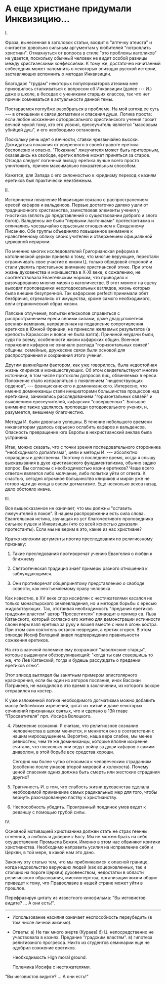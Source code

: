 # А еще христиане придумали Инквизицию...

I. 

Фраза, вынесенная в заголовок статьи, входит в "аптечку атеиста" и считается довольно сильным аргументам у любителей "потроллить христиан". Отмахнуться от вопроса в стиле "это проблемы католиков" не удается, поскольку обычный человек не видит особой разницы между христианскими конфессиями. К тому же, достаточно начитанный собеседник может напомнить о некоторых эпизодах русской истории, заставляющих вспомнить о методах Инквизиции.

Благодаря "трудам" некоторых популяризаторов атезима мне приходилось сталкиваться с вопросом об Инквизиции (далее --- И.) даже в школе, в беседах с учениками старших классов, так что нет причин сомневаться в актуальности данной темы.

Постараемся поглубже разобраться в проблеме. На мой взгляд ее суть --- в отношении к связи догматики и спасения души.
Логика проста: если любое искажение ортодоксального христианского учения грозит вечной мукой тому, кто его усвоил, ересеучитель является "массовым убийцей душ", и его необходимо остановить.

Поскольку речь идет о вечности, ставки чрезвычайно высоки. Дожидаться покаяния от уверенного в своей правоте еретика бесполезно и опасно. "Покаяние" лжеучителя может быть притворным, оказавшись на свободе, еретик вполне может приняться за старое.  Отсюда следует логичный вывод: еретика лучше всего просто уничтожить, причем максимально показательным способом.

Кажется, для Запада с его склонностью к юридизму переход к казням еретиков был практически неизбежным.

II.

Исторически появление Инквизиции связано с распространением ересей кафаров и вальденсов. Первые достаточно далеко ушли от традиционного христианства, заимствовав элементы учения у гностиков (вплоть до представлений о существовании доброго и злого богов). Вальденсы же были "первыми ласточками" протестантизма и отличались чрезвычайно серьезным отношением к Священному Писанию. Обе группы объединяло повышенное внимание к нравственному облику своих учителей и отвержением официальной церковной иерархии. 

По мнению многих исследователей Григорианская реформа в католической церкви привела к тому, что многие верующие, перестали ограничивать свое участие в жизни Ц. только обрядовой стороной и стали уделять пристальное внимание христианской этике. При этом жизнь духовенства и монашества в X-XI веке, к сожалению, не соответствовала Евангельским нормам, что приводило к разочарованию многих мирян в католичестве. В этот момент на сцену выходят проповедники неортодоксальных взглядов, жизнь которых была внешне безупречной. Так кафарские perfecti принимали обет безбрачия, отрекались от имущества, кроме самого необходимого, вели страннический образ жизни.

Папские отлучения, попытки епископов справиться с распространением ереси своими силами, даже двадцатилетняя военная кампания, направленная на подавление сопротивления еретиков в Южной Франции, не принесли желаемых результатов (а крепость Каркассон и вовсе не была взята). Причиной неудачи были, судя по всему, особенности жизни кафарских общин. Военное поражение кафаров не означало распада "горизонтальных связей" общины: семейные, дружеские связи были основой для распространения и сохранения этого учения.

Другим важнейшим фактором, как уже говорилось, была недостойная жизнь клириков и монашествующих. Об этом свидетельствуют многие источники, в том числе протоколы допросов лиц, обвиняемых в ереси. Положение стало исправляться с появлением "нищенствующих орденов", --- францисканского и доминиканского. Интересно, что именно доминиканцы стали инициаторами большинства процессов над еретиками, занимались расследованием "горизонтальных связей" и выявлением ересеучителей, кафарских "совершенных". Большое внимание также уделялось проповеди ортодоксального учения, и, разумеется, внешнему благочестию.

Методы И. были довольно успешны. В течение небольшого времени инквизиторам удалось серьезно ослабить кафаров и вальденсов. Опасность превращение юга Европы в нехристианский анклав была устранена.

Итак, можно сказать, что с точки зрения последовательного сторонника "необходимого догматизма", цели и методы И. --- абсолютно оправданы и действенны. Поэтому в последнее время, когда я слышу высказывания в духе христианского фундаментализма, обычно задаю вопрос: Вы согласны с необходимостью казни еретиков? Чаще всего ответом является либо молчание, либо попытки уйти от ответа. К счастью, сегодня огромное большинство клириков и мирян уже не готово идти до конца в своем догматизме. Еще несколько веков назад дело обстояло иначе.

III. 

Все вышесказанное не означает, что мы должны "оставить лжеучителей в покое". В нашем распроряжении есть сила слова. Евангельская истина, звучащая из уст благочестивого проповедника сильнее пушек и Инквизиции (что со всей ясностью доказали протестанты). Если мы не верим в это, какие из нас христиане?

Кратко изложим аргументы против преследования по религиозному признаку:

1. Такие преследования противоречат учению Евангелия о любви к ближнему

2. Святоотеческая традиция знает примеры разного отношения к заблуждающимся.

3. Они противоречат общепринятому представлению о свободе совести, как неотъемлемому праву человека.

Как известно, в XV веке спор иосифлян с нестяжателями касался не только монастырского землевладения, но и методов борьбы с ересью жидовствующих. Так, отстаивая необходимость "предания еретиков градским властем" автор "Просветителя" приводит в пример св. Льва Катанского, который согласно его житию для демонстрации истинности своей веры взял еретика за руку и вошел вместе с ним в огонь костра. При этом сам святитель остался невредим, а еретик сгорел. В этом эпизоде Иосиф Волоцкий видел подтверждение правильности сожжения еретиков.

На это в заочной полемике ему возражают "заволжские старцы", которые выдвинули обезоруживающий: "когда ты сам совершишь то же, что Лев Катанский, тогда и будешь рассуждать о предании еретиков огню".

Этот эпизод выглядел бы занятным примером эпистолярного красноречия, если бы один из авторов послания, инок Вассиан Патрикеев, не находился в это время в заключении, из которого вскоре отправился на костер.

К уже изложенной логике необходимого догматизма можно добавить массу библейских изречений, цитат из житий и даже некоторых сочинений признанных святых, что и сделано в 13й главе "Просветителя" прп. Иосифа Волоцкого. 




4. Изменение сознания. Я считаю, что религиозное сознание человечества в целом меняется, и меняется оно в соответствии с нашим мироощущением. Вероятно, наша вера слабее, мы менее ревностны, чем те же доминиканцы, которые вполне искренне считали, что поскольку они ведут войну за души кафаров с самим диаволом, в этой борьбе все средства хороши. 

    Сегодня мы более чутко относимся к человеческим страданиям (особенно после ужасов второй мировой и холокоста). Почему ценой спасения одних должна быть смерть или жестокие страдания других? 

4. Трагичность И. в том, что слабость жизни духовенства сделала необходимой применение самых радикальных мер для того, чтобы вернуть разочарованную паству к христианству.

5. Неспособность убедить. Проигранный поединок умов ведет к реваншу с помощью грубой силы.

IV. 

Основной мотивацией христианина должен стать не страх геенны огненной, а любовь и доверие к Богу. Мы не можем брать на себя осуществление Промысла Божия. Именно в этом нас обвиняют критики христианства. Необходимо направить усилия на исправление себя и Церкви, в той мере, в какой нам это дано.

Закончу эту статью тем, что мы приближаемся к опасной границе, когда недовольство верующих людей (как воцерковленных, так и стоящих на пороге Церкви) духовенством, недостатки в области религиозного образования, миссионерства, организации жизни общин приведет к тому, что Православие в нашей стране может уйти в прошлое.

Перефразируя цитату из известного кинофильма: "Вы иеговистов видите? ... А они есть!".



--------------

* Использование насилия означает неспособность переубедить (в том числе личной жизнью).

* Ответы:
    а) Не так много жертв (Кураев)
    б) Ц. непосредственно не участвовала в казнях. Предание "градским властям".
    в) гипотеза религиозного прогресса. Никто из студентов семинарии еще не одобрил сожжение еретиков.


    Необходимость High moral ground.

    Полемика Иосифа с нестяжателями.

"Вы иеговистов видите? ... А они есть!"
